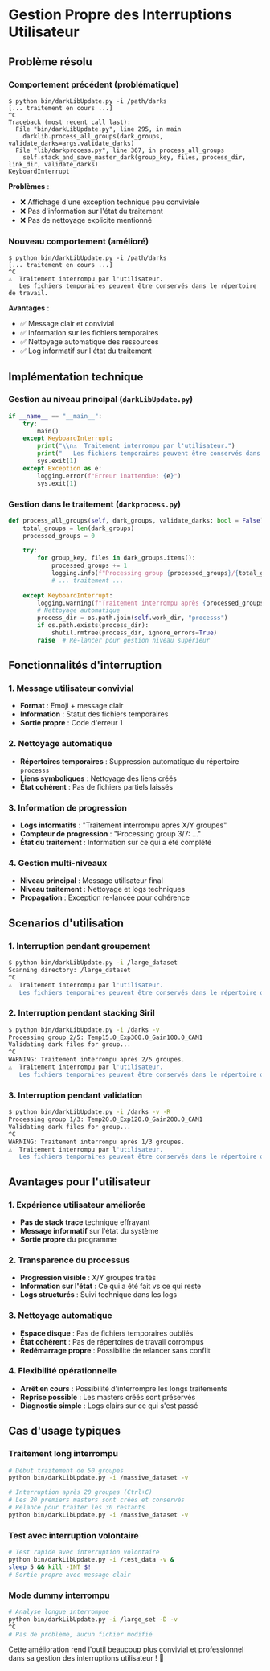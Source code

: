 # Gestion Propre des Interruptions Utilisateur

## Problème résolu

### Comportement précédent (problématique)
```
$ python bin/darkLibUpdate.py -i /path/darks
[... traitement en cours ...]
^C
Traceback (most recent call last):
  File "bin/darkLibUpdate.py", line 295, in main
    darklib.process_all_groups(dark_groups, validate_darks=args.validate_darks)
  File "lib/darkprocess.py", line 367, in process_all_groups
    self.stack_and_save_master_dark(group_key, files, process_dir, link_dir, validate_darks)
KeyboardInterrupt
```

**Problèmes** :
- ❌ Affichage d'une exception technique peu conviviale
- ❌ Pas d'information sur l'état du traitement
- ❌ Pas de nettoyage explicite mentionné

### Nouveau comportement (amélioré)
```
$ python bin/darkLibUpdate.py -i /path/darks
[... traitement en cours ...]
^C
⚠️  Traitement interrompu par l'utilisateur.
   Les fichiers temporaires peuvent être conservés dans le répertoire de travail.
```

**Avantages** :
- ✅ Message clair et convivial
- ✅ Information sur les fichiers temporaires
- ✅ Nettoyage automatique des ressources
- ✅ Log informatif sur l'état du traitement

## Implémentation technique

### Gestion au niveau principal (`darkLibUpdate.py`)
```python
if __name__ == "__main__":
    try:
        main()
    except KeyboardInterrupt:
        print("\\n⚠️  Traitement interrompu par l'utilisateur.")
        print("   Les fichiers temporaires peuvent être conservés dans le répertoire de travail.")
        sys.exit(1)
    except Exception as e:
        logging.error(f"Erreur inattendue: {e}")
        sys.exit(1)
```

### Gestion dans le traitement (`darkprocess.py`)
```python
def process_all_groups(self, dark_groups, validate_darks: bool = False):
    total_groups = len(dark_groups)
    processed_groups = 0
    
    try:
        for group_key, files in dark_groups.items():
            processed_groups += 1
            logging.info(f"Processing group {processed_groups}/{total_groups}: {group_key}")
            # ... traitement ...
            
    except KeyboardInterrupt:
        logging.warning(f"Traitement interrompu après {processed_groups}/{total_groups} groupes.")
        # Nettoyage automatique
        process_dir = os.path.join(self.work_dir, "processs")
        if os.path.exists(process_dir):
            shutil.rmtree(process_dir, ignore_errors=True)
        raise  # Re-lancer pour gestion niveau supérieur
```

## Fonctionnalités d'interruption

### 1. Message utilisateur convivial
- **Format** : Emoji + message clair
- **Information** : Statut des fichiers temporaires
- **Sortie propre** : Code d'erreur 1

### 2. Nettoyage automatique
- **Répertoires temporaires** : Suppression automatique du répertoire `processs`
- **Liens symboliques** : Nettoyage des liens créés
- **État cohérent** : Pas de fichiers partiels laissés

### 3. Information de progression
- **Logs informatifs** : "Traitement interrompu après X/Y groupes"
- **Compteur de progression** : "Processing group 3/7: ..."
- **État du traitement** : Information sur ce qui a été complété

### 4. Gestion multi-niveaux
- **Niveau principal** : Message utilisateur final
- **Niveau traitement** : Nettoyage et logs techniques
- **Propagation** : Exception re-lancée pour cohérence

## Scenarios d'utilisation

### 1. Interruption pendant groupement
```bash
$ python bin/darkLibUpdate.py -i /large_dataset
Scanning directory: /large_dataset
^C
⚠️  Traitement interrompu par l'utilisateur.
   Les fichiers temporaires peuvent être conservés dans le répertoire de travail.
```

### 2. Interruption pendant stacking Siril
```bash
$ python bin/darkLibUpdate.py -i /darks -v
Processing group 2/5: Temp15.0_Exp300.0_Gain100.0_CAM1
Validating dark files for group...
^C
WARNING: Traitement interrompu après 2/5 groupes.
⚠️  Traitement interrompu par l'utilisateur.
   Les fichiers temporaires peuvent être conservés dans le répertoire de travail.
```

### 3. Interruption pendant validation
```bash
$ python bin/darkLibUpdate.py -i /darks -v -R
Processing group 1/3: Temp20.0_Exp120.0_Gain200.0_CAM1
Validating dark files for group...
^C
WARNING: Traitement interrompu après 1/3 groupes.
⚠️  Traitement interrompu par l'utilisateur.
   Les fichiers temporaires peuvent être conservés dans le répertoire de travail.
```

## Avantages pour l'utilisateur

### 1. Expérience utilisateur améliorée
- **Pas de stack trace** technique effrayant
- **Message informatif** sur l'état du système
- **Sortie propre** du programme

### 2. Transparence du processus
- **Progression visible** : X/Y groupes traités
- **Information sur l'état** : Ce qui a été fait vs ce qui reste
- **Logs structurés** : Suivi technique dans les logs

### 3. Nettoyage automatique
- **Espace disque** : Pas de fichiers temporaires oubliés
- **État cohérent** : Pas de répertoires de travail corrompus
- **Redémarrage propre** : Possibilité de relancer sans conflit

### 4. Flexibilité opérationnelle
- **Arrêt en cours** : Possibilité d'interrompre les longs traitements
- **Reprise possible** : Les masters créés sont préservés
- **Diagnostic simple** : Logs clairs sur ce qui s'est passé

## Cas d'usage typiques

### Traitement long interrompu
```bash
# Début traitement de 50 groupes
python bin/darkLibUpdate.py -i /massive_dataset -v

# Interruption après 20 groupes (Ctrl+C)
# Les 20 premiers masters sont créés et conservés
# Relance pour traiter les 30 restants
python bin/darkLibUpdate.py -i /massive_dataset -v
```

### Test avec interruption volontaire
```bash
# Test rapide avec interruption volontaire
python bin/darkLibUpdate.py -i /test_data -v &
sleep 5 && kill -INT $!
# Sortie propre avec message clair
```

### Mode dummy interrompu
```bash
# Analyse longue interrompue
python bin/darkLibUpdate.py -i /large_set -D -v
^C
# Pas de problème, aucun fichier modifié
```

Cette amélioration rend l'outil beaucoup plus convivial et professionnel dans sa gestion des interruptions utilisateur ! 🎯